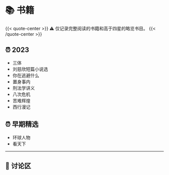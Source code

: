 # 📚 书籍


{{< quote-center >}}
⚠️ 仅记录完整阅读的书籍和高于四星的略览书目。
{{< /quote-center >}}

## ⏰ 2023

- 三体
- 刘慈欣短篇小说选
- 你在逃避什么
- 置身事内
- 刑法学讲义
- 八次危机
- 苦难辉煌
- 西行漫记

## ⏰ 早期精选

- 环球人物
- 看天下

---

## 💬 讨论区
